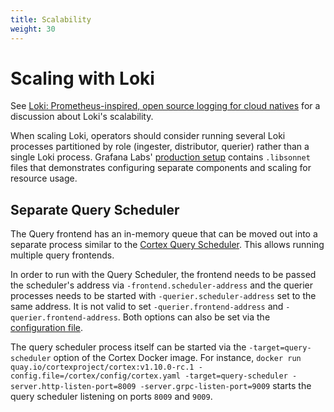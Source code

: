 ```yaml
---
title: Scalability
weight: 30
---
```

# Scaling with Loki

See [Loki: Prometheus-inspired, open source logging for cloud natives](https://grafana.com/blog/2018/12/12/loki-prometheus-inspired-open-source-logging-for-cloud-natives/)
for a discussion about Loki's scalability.

When scaling Loki, operators should consider running several Loki processes
partitioned by role (ingester, distributor, querier) rather than a single Loki
process. Grafana Labs' [production setup](https://github.com/grafana/loki/blob/master/production/ksonnet/loki)
contains `.libsonnet` files that demonstrates configuring separate components
and scaling for resource usage.

## Separate Query Scheduler

The Query frontend has an in-memory queue that can be moved out into a separate process similar to the [Cortex Query Scheduler](https://cortexmetrics.io/docs/operations/scaling-query-frontend/#query-scheduler). This allows running multiple query frontends.

In order to run with the Query Scheduler, the frontend needs to be passed the scheduler's address via `-frontend.scheduler-address` and the querier processes needs to be started with `-querier.scheduler-address` set to the same address. It is not valid to set `-querier.frontend-address` and `-querier.frontend-address`. Both options can also be set via the [configuration file](../configuration).

The query scheduler process itself can be started via the `-target=query-scheduler` option of the Cortex Docker image. For instance, `docker run quay.io/cortexproject/cortex:v1.10.0-rc.1 -config.file=/cortex/config/cortex.yaml -target=query-scheduler -server.http-listen-port=8009 -server.grpc-listen-port=9009` starts the query scheduler listening on ports `8009` and `9009`.
